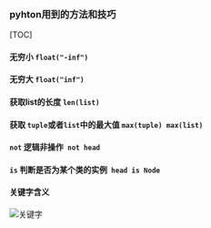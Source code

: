 ### pyhton用到的方法和技巧



[TOC]

#### 无穷小 `float("-inf")`
#### 无穷大 `float("inf")`
#### 获取list的长度 `len(list)`
#### 获取 `tuple`或者`list`中的最大值 `max(tuple) max(list) `
#### `not` 逻辑非操作` not head`
#### `is` 判断是否为某个类的实例` head is Node`
#### 关键字含义
 ![关键字](https://images2018.cnblogs.com/blog/1271484/201809/1271484-20180912105808480-1229914964.png)